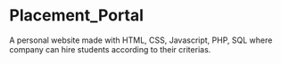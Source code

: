 # Placement_Portal
A personal website made with HTML, CSS, Javascript, PHP, SQL where company can hire students according to their criterias.
